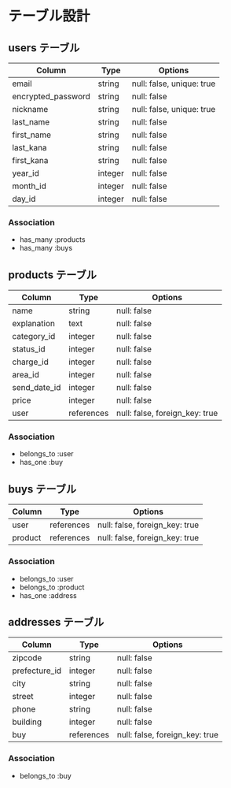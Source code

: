 # テーブル設計

## users テーブル

| Column             | Type    | Options                   |
| ------------------ | ------- | ------------------------- |
| email              | string  | null: false, unique: true |
| encrypted_password | string  | null: false               |
| nickname           | string  | null: false, unique: true |
| last_name          | string  | null: false               |
| first_name         | string  | null: false               |
| last_kana          | string  | null: false               |
| first_kana         | string  | null: false               |
| year_id            | integer | null: false               |
| month_id           | integer | null: false               |
| day_id             | integer | null: false               |

### Association

- has_many :products
- has_many :buys

## products テーブル

| Column       | Type       | Options                        |
| ----------   | ---------- | ------------------------------ |
| name         | string     | null: false                    |
| explanation  | text       | null: false                    |
| category_id  | integer    | null: false                    |
| status_id    | integer    | null: false                    |
| charge_id    | integer    | null: false                    |
| area_id      | integer    | null: false                    |
| send_date_id | integer    | null: false                    |
| price        | integer    | null: false                    |
| user         | references | null: false, foreign_key: true |

### Association

- belongs_to :user
- has_one    :buy

## buys テーブル

| Column     | Type       | Options                        |
| ---------  | ---------- | ------------------------------ |
| user       | references | null: false, foreign_key: true |
| product    | references | null: false, foreign_key: true |

### Association

- belongs_to :user
- belongs_to :product
- has_one    :address

## addresses テーブル

| Column        | Type       | Options                        |
| ------------- | ---------- | ------------------------------ |
| zipcode       | string     | null: false                    |
| prefecture_id | integer    | null: false                    |
| city          | string     | null: false                    |
| street        | integer    | null: false                    |
| phone         | string     | null: false                    |
| building      | integer    | null: false                    |
| buy           | references | null: false, foreign_key: true |

### Association

- belongs_to :buy
